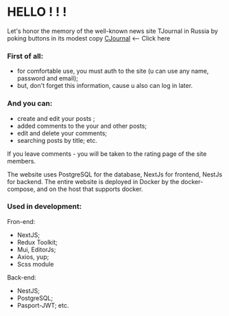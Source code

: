 # HELLO ! ! !

Let's honor the memory of the well-known news site TJournal in Russia by poking buttons in its modest copy [CJournal](http://82.148.19.223:3000) <-- Click here

### First of all:
- for comfortable use, you must auth to the site (u can use any name, password and email);
- but, don't forget this information, cause u also can log in  later.

### And you can:

- create and edit your posts ;
- added comments to the your and other posts;
- edit and delete your comments;
- searching posts by title;
etc.

If you leave comments - you will be taken to the rating page of the site members.


The website uses PostgreSQL for the database, NextJs for frontend, NestJs for backend.
The entire website is deployed in Docker by the docker-compose, and on the host that supports docker.


### Used in development:

Fron-end:
- NextJS;
- Redux Toolkit;
- Mui, EditorJs;
- Axios, yup;
- Scss module

Back-end:
- NestJS;
- PostgreSQL;
- Pasport-JWT;
etc.
